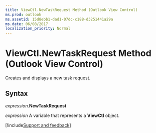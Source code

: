 ```yaml
---
title: ViewCtl.NewTaskRequest Method (Outlook View Control)
ms.prod: outlook
ms.assetid: 15d8ebb1-dad1-07dc-c188-d3251441a29a
ms.date: 06/08/2017
localization_priority: Normal
---
```



# ViewCtl.NewTaskRequest Method (Outlook View Control)

Creates and displays a new task request.


## Syntax

_expression_.**NewTaskRequest**

_expression_ A variable that represents a  **ViewCtl** object.

[!include[Support and feedback](~/includes/feedback-boilerplate.md)]